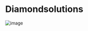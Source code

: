 # Diamondsolutions

![image](https://github.com/user-attachments/assets/e60bb011-ba23-4747-bb87-6003f4128967)


